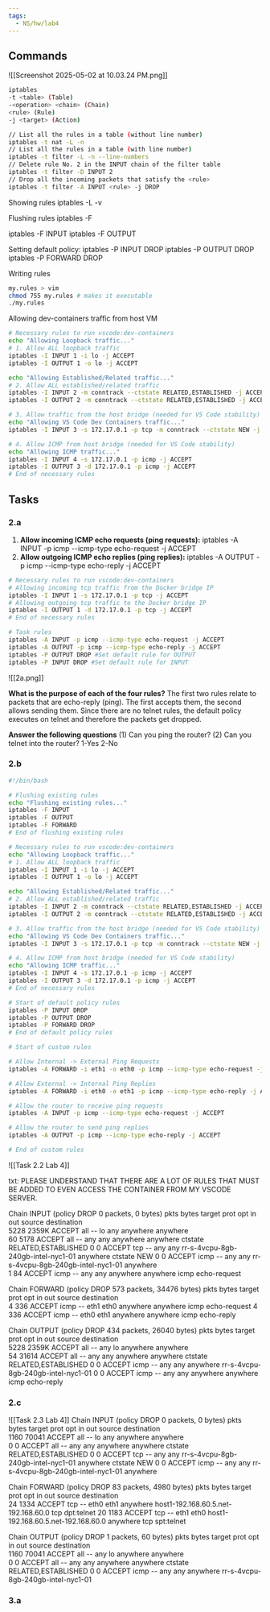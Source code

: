 ```yaml
---
tags:
  - NS/hw/lab4
---
```

## Commands

![[Screenshot 2025-05-02 at 10.03.24 PM.png]]

```bash
iptables 
-t <table> (Table)
-<operation> <chain> (Chain)
<rule> (Rule)
-j <target> (Action)
```

```bash
// List all the rules in a table (without line number)
iptables -t nat -L -n
// List all the rules in a table (with line number)
iptables -t filter -L -n --line-numbers
// Delete rule No. 2 in the INPUT chain of the filter table
iptables -t filter -D INPUT 2
// Drop all the incoming packets that satisfy the <rule>
iptables -t filter -A INPUT <rule> -j DROP
```

Showing rules
iptables -L -v

Flushing rules
iptables -F

iptables -F INPUT
iptables -F OUTPUT

Setting default policy:
iptables -P INPUT DROP
iptables -P OUTPUT DROP
iptables -P FORWARD DROP

Writing rules

``` bash
my.rules > vim
chmod 755 my.rules # makes it executable
./my.rules
```

Allowing dev-containers traffic from host VM
```bash
# Necessary rules to run vscode:dev-containers 
echo "Allowing Loopback traffic..."
# 1. Allow ALL loopback traffic 
iptables -I INPUT 1 -i lo -j ACCEPT
iptables -I OUTPUT 1 -o lo -j ACCEPT

echo "Allowing Established/Related traffic..."
# 2. Allow ALL established/related traffic
iptables -I INPUT 2 -m conntrack --ctstate RELATED,ESTABLISHED -j ACCEPT
iptables -I OUTPUT 2 -m conntrack --ctstate RELATED,ESTABLISHED -j ACCEPT

# 3. Allow traffic from the host bridge (needed for VS Code stability)
echo "Allowing VS Code Dev Containers traffic..."
iptables -I INPUT 3 -s 172.17.0.1 -p tcp -m conntrack --ctstate NEW -j ACCEPT

# 4. Allow ICMP from host bridge (needed for VS Code stability)
echo "Allowing ICMP traffic..."
iptables -I INPUT 4 -s 172.17.0.1 -p icmp -j ACCEPT
iptables -I OUTPUT 3 -d 172.17.0.1 -p icmp -j ACCEPT
# End of necessary rules
```

## Tasks
### 2.a
1. **Allow incoming ICMP echo requests (ping requests):**
iptables -A INPUT -p icmp --icmp-type echo-request -j ACCEPT
 2. **Allow outgoing ICMP echo replies (ping replies):**
iptables -A OUTPUT -p icmp --icmp-type echo-reply -j ACCEPT


```bash
# Necessary rules to run vscode:dev-containers 
# Allowing incoming tcp traffic from the Docker bridge IP
iptables -I INPUT 1 -s 172.17.0.1 -p tcp -j ACCEPT
# Allowing outgoing tcp traffic to the Docker bridge IP 
iptables -I OUTPUT 1 -d 172.17.0.1 -p tcp -j ACCEPT
# End of necessary rules

# Task rules
iptables -A INPUT -p icmp --icmp-type echo-request -j ACCEPT
iptables -A OUTPUT -p icmp --icmp-type echo-reply -j ACCEPT
iptables -P OUTPUT DROP #Set default rule for OUTPUT
iptables -P INPUT DROP #Set default rule for INPUT
```

![[2a.png]]

**What is the purpose of each of the four rules?**
The first two rules relate to packets that are echo-reply (ping). The first accepts them, the second allows sending them.
Since there are no telnet rules, the default policy executes on telnet and therefore the packets get dropped.

**Answer the following questions** 
(1) Can you ping the router?
(2) Can you telnet into the router?
1-Yes
2-No
### 2.b
```bash
#!/bin/bash

# Flushing existing rules
echo "Flushing existing rules..."
iptables -F INPUT
iptables -F OUTPUT
iptables -F FORWARD
# End of flushing existing rules

# Necessary rules to run vscode:dev-containers 
echo "Allowing Loopback traffic..."
# 1. Allow ALL loopback traffic 
iptables -I INPUT 1 -i lo -j ACCEPT
iptables -I OUTPUT 1 -o lo -j ACCEPT

echo "Allowing Established/Related traffic..."
# 2. Allow ALL established/related traffic
iptables -I INPUT 2 -m conntrack --ctstate RELATED,ESTABLISHED -j ACCEPT
iptables -I OUTPUT 2 -m conntrack --ctstate RELATED,ESTABLISHED -j ACCEPT

# 3. Allow traffic from the host bridge (needed for VS Code stability)
echo "Allowing VS Code Dev Containers traffic..."
iptables -I INPUT 3 -s 172.17.0.1 -p tcp -m conntrack --ctstate NEW -j ACCEPT

# 4. Allow ICMP from host bridge (needed for VS Code stability)
echo "Allowing ICMP traffic..."
iptables -I INPUT 4 -s 172.17.0.1 -p icmp -j ACCEPT
iptables -I OUTPUT 3 -d 172.17.0.1 -p icmp -j ACCEPT
# End of necessary rules

# Start of default policy rules
iptables -P INPUT DROP
iptables -P OUTPUT DROP
iptables -P FORWARD DROP
# End of default policy rules

# Start of custom rules

# Allow Internal -> External Ping Requests
iptables -A FORWARD -i eth1 -o eth0 -p icmp --icmp-type echo-request -j ACCEPT

# Allow External -> Internal Ping Replies
iptables -A FORWARD -i eth0 -o eth1 -p icmp --icmp-type echo-reply -j ACCEPT

# Allow the router to receive ping requests
iptables -A INPUT -p icmp --icmp-type echo-request -j ACCEPT

# Allow the router to send ping replies
iptables -A OUTPUT -p icmp --icmp-type echo-reply -j ACCEPT

# End of custom rules
```
![[Task 2.2 Lab 4]]

txt:
PLEASE UNDERSTAND THAT THERE ARE A LOT OF RULES THAT MUST BE ADDED TO EVEN ACCESS THE CONTAINER FROM MY VSCODE SERVER. 

Chain INPUT (policy DROP 0 packets, 0 bytes)
 pkts bytes target     prot opt in     out     source               destination         
 5228 2359K ACCEPT     all  --  lo     any     anywhere             anywhere            
   60  5178 ACCEPT     all  --  any    any     anywhere             anywhere             ctstate RELATED,ESTABLISHED
    0     0 ACCEPT     tcp  --  any    any     rr-s-4vcpu-8gb-240gb-intel-nyc1-01  anywhere             ctstate NEW
    0     0 ACCEPT     icmp --  any    any     rr-s-4vcpu-8gb-240gb-intel-nyc1-01  anywhere            
    1    84 ACCEPT     icmp --  any    any     anywhere             anywhere             icmp echo-request

Chain FORWARD (policy DROP 573 packets, 34476 bytes)
 pkts bytes target     prot opt in     out     source               destination         
    4   336 ACCEPT     icmp --  eth1   eth0    anywhere             anywhere             icmp echo-request
    4   336 ACCEPT     icmp --  eth0   eth1    anywhere             anywhere             icmp echo-reply

Chain OUTPUT (policy DROP 434 packets, 26040 bytes)
 pkts bytes target     prot opt in     out     source               destination         
 5228 2359K ACCEPT     all  --  any    lo      anywhere             anywhere            
   54 31614 ACCEPT     all  --  any    any     anywhere             anywhere             ctstate RELATED,ESTABLISHED
    0     0 ACCEPT     icmp --  any    any     anywhere             rr-s-4vcpu-8gb-240gb-intel-nyc1-01 
    0     0 ACCEPT     icmp --  any    any     anywhere             anywhere             icmp echo-reply


### 2.c
![[Task 2.3 Lab 4]]
Chain INPUT (policy DROP 0 packets, 0 bytes)
 pkts bytes target     prot opt in     out     source               destination         
 1160 70041 ACCEPT     all  --  lo     any     anywhere             anywhere            
    0     0 ACCEPT     all  --  any    any     anywhere             anywhere             ctstate RELATED,ESTABLISHED
    0     0 ACCEPT     tcp  --  any    any     rr-s-4vcpu-8gb-240gb-intel-nyc1-01  anywhere             ctstate NEW
    0     0 ACCEPT     icmp --  any    any     rr-s-4vcpu-8gb-240gb-intel-nyc1-01  anywhere            

Chain FORWARD (policy DROP 83 packets, 4980 bytes)
 pkts bytes target     prot opt in     out     source               destination         
   24  1334 ACCEPT     tcp  --  eth0   eth1    anywhere             host1-192.168.60.5.net-192.168.60.0  tcp dpt:telnet
   20  1183 ACCEPT     tcp  --  eth1   eth0    host1-192.168.60.5.net-192.168.60.0  anywhere             tcp spt:telnet

Chain OUTPUT (policy DROP 1 packets, 60 bytes)
 pkts bytes target     prot opt in     out     source               destination         
 1160 70041 ACCEPT     all  --  any    lo      anywhere             anywhere            
    0     0 ACCEPT     all  --  any    any     anywhere             anywhere             ctstate RELATED,ESTABLISHED
    0     0 ACCEPT     icmp --  any    any     anywhere             rr-s-4vcpu-8gb-240gb-intel-nyc1-01 

### 3.a